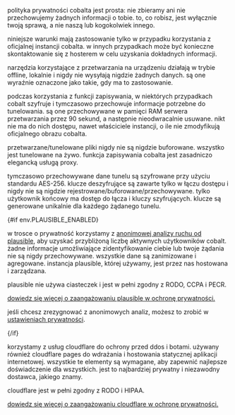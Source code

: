 <script lang="ts">
    import env from "$lib/env";
    import { t } from "$lib/i18n/translations";

    import SectionHeading from "$components/misc/SectionHeading.svelte";
</script>

<section id="general">
<SectionHeading
    title={$t("about.heading.general")}
    sectionId="general"
/>

polityka prywatności cobalta jest prosta: nie zbieramy ani nie przechowujemy
żadnych informacji o tobie. to, co robisz, jest wyłącznie twoją sprawą, a nie
naszą lub kogokolwiek innego.

niniejsze warunki mają zastosowanie tylko w przypadku korzystania z oficjalnej
instancji cobalta. w innych przypadkach może być konieczne skontaktowanie się z
hosterem w celu uzyskania dokładnych informacji.
</section>

<section id="local">
<SectionHeading
    title={$t("about.heading.local")}
    sectionId="local"
/>

narzędzia korzystające z przetwarzania na urządzeniu działają w trybie offline,
lokalnie i nigdy nie wysyłają nigdzie żadnych danych. są one wyraźnie oznaczone
jako takie, gdy ma to zastosowanie.
</section>

<section id="saving">
<SectionHeading
    title={$t("about.heading.saving")}
    sectionId="saving"
/>

podczas korzystania z funkcji zapisywania, w niektórych przypadkach cobalt
szyfruje i tymczasowo przechowuje informacje potrzebne do tunelowania. są one
przechowywane w pamięci RAM serwera przetwarzania przez 90 sekund, a następnie
nieodwracalnie usuwane. nikt nie ma do nich dostępu, nawet właściciele
instancji, o ile nie zmodyfikują oficjalnego obrazu cobalta.

przetwarzane/tunelowane pliki nigdy nie są nigdzie buforowane. wszystko jest
tunelowane na żywo. funkcja zapisywania cobalta jest zasadniczo elegancką usługą
proxy.
</section>

<section id="encryption">
<SectionHeading
    title={$t("about.heading.encryption")}
    sectionId="encryption"
/>

tymczasowo przechowywane dane tunelu są szyfrowane przy użyciu standardu
AES-256. klucze deszyfrujące są zawarte tylko w łączu dostępu i nigdy nie są
nigdzie rejestrowane/buforowane/przechowywane. tylko użytkownik końcowy ma
dostęp do łącza i kluczy szyfrujących. klucze są generowane unikalnie dla
każdego żądanego tunelu.
</section>

{#if env.PLAUSIBLE_ENABLED}
<section id="plausible">
<SectionHeading
    title={$t("about.heading.plausible")}
    sectionId="plausible"
/>

w trosce o prywatność korzystamy z [anonimowej analizy ruchu od
plausible](https://plausible.io/), aby uzyskać przybliżoną liczbę aktywnych
użytkowników cobalt. żadne informacje umożliwiające zidentyfikowanie ciebie lub
twoje żądania nie są nigdy przechowywane. wszystkie dane są zanimizowane i
agregowane. instancja plausible, której używamy, jest przez nas hostowana i
zarządzana.

plausible nie używa ciasteczek i jest w pełni zgodny z RODO, CCPA i PECR.

[dowiedz się więcej o zaangażowaniu plausible w ochronę
prywatności.](https://plausible.io/privacy-focused-web-analytics)

jeśli chcesz zrezygnować z anonimowych analiz, możesz to zrobić w
<a href="/settings/privacy#analytics">ustawieniach prywatności</a>.
</section>
{/if}

<section id="cloudflare">
<SectionHeading
    title={$t("about.heading.cloudflare")}
    sectionId="cloudflare"
/>

korzystamy z usług cloudflare do ochrony przed ddos i botami. używany również
cloudflare pages do wdrażania i hostowania statycznej aplikacji internetowej.
wszystkie te elementy są wymagane, aby zapewnić najlepsze doświadczenie dla
wszystkich. jest to najbardziej prywatny i niezawodny dostawca, jakiego znamy.

cloudflare jest w pełni zgodny z RODO i HIPAA.

[dowiedz się więcej o zaangażowaniu cloudflare w ochronę
prywatności.](https://www.cloudflare.com/trust-hub/privacy-and-data-protection/)
</section>
